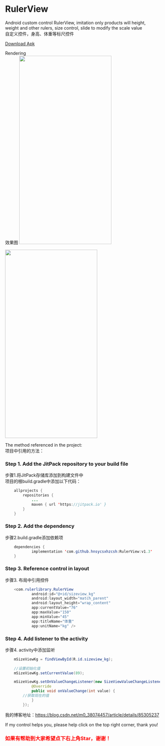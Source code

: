 # RulerView
Android custom control RulerView, imitation only products will height, weight and other rulers, size control, slide to modify the scale value</br>
自定义控件，身高、体重等标尺控件

<a href="https://github.com/hnsycsxhzcsh/RulerView/blob/master/myres/rulerview.apk">Download Apk</a>

Rendering</br>
效果图
<img src="https://github.com/hnsycsxhzcsh/RulerView/blob/master/myres/2.webp" width="300" height="612">

<img src="https://github.com/hnsycsxhzcsh/RulerView/blob/master/myres/rulerview.gif" width="300" height="612">

The method referenced in the project:</br>
项目中引用的方法：

### Step 1. Add the JitPack repository to your build file </br>
步骤1.将JitPack存储库添加到构建文件中</br>
项目的根build.gradle中添加以下代码：
```Java
	allprojects {
		repositories {
			...
			maven { url 'https://jitpack.io' }
		}
	}
```
### Step 2. Add the dependency</br>
步骤2.build.gradle添加依赖项
```Java
	dependencies {
	        implementation 'com.github.hnsycsxhzcsh:RulerView:v1.3'
	}
```
### Step 3. Reference control in layout</br>
步骤3. 布局中引用控件
```Java
  	<com.rulerlibrary.RulerView
        	android:id="@+id/sizeview_kg"
        	android:layout_width="match_parent"
        	android:layout_height="wrap_content"
        	app:currentValue="76"
        	app:maxValue="150"
        	app:minValue="45"
        	app:titleName="体重"
        	app:unitName="kg" />
```
### Step 4. Add listener to the activity
步骤4. activity中添加监听
```Java
  	mSizeViewKg = findViewById(R.id.sizeview_kg);
	
	//设置初始化值
	mSizeViewKg.setCurrentValue(89);

	mSizeViewKg.setOnValueChangeListener(new SizeViewValueChangeListener() {
            @Override
            public void onValueChange(int value) {
		//获取现在的值
            }
        });
```
我的博客地址：https://blog.csdn.net/m0_38074457/article/details/85305237

If my control helps you, please help click on the top right corner, thank you!</br>
### <font color="#FF0000">如果有帮助到大家希望点下右上角Star，谢谢！</font>


